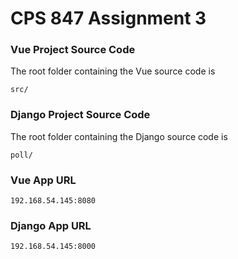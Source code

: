 # CPS 847 Assignment 3

### Vue Project Source Code
The root folder containing the Vue source code is 
```
src/
```

### Django Project Source Code
The root folder containing the Django source code is
```
poll/
```
### Vue App URL
```
192.168.54.145:8080
```

### Django App URL
```
192.168.54.145:8000
```